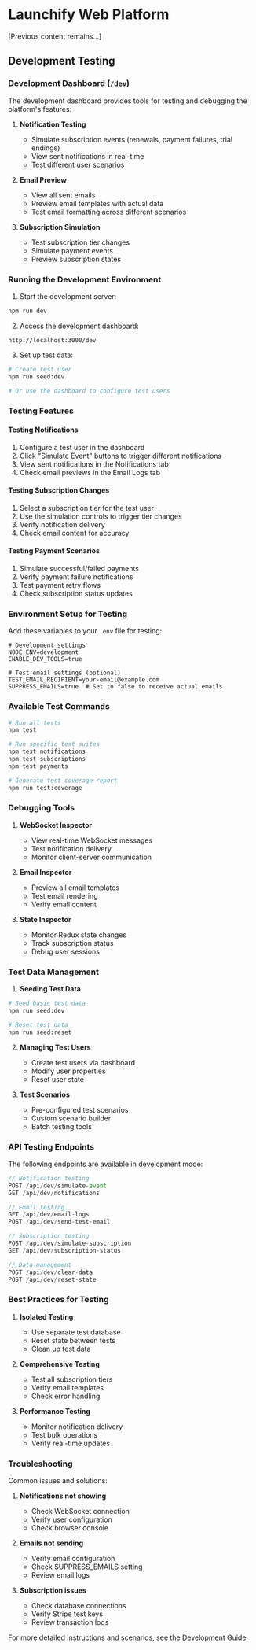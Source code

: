 # Launchify Web Platform

[Previous content remains...]

## Development Testing

### Development Dashboard (`/dev`)

The development dashboard provides tools for testing and debugging the platform's features:

1. **Notification Testing**
   - Simulate subscription events (renewals, payment failures, trial endings)
   - View sent notifications in real-time
   - Test different user scenarios

2. **Email Preview**
   - View all sent emails
   - Preview email templates with actual data
   - Test email formatting across different scenarios

3. **Subscription Simulation**
   - Test subscription tier changes
   - Simulate payment events
   - Preview subscription states

### Running the Development Environment

1. Start the development server:
```bash
npm run dev
```

2. Access the development dashboard:
```
http://localhost:3000/dev
```

3. Set up test data:
```bash
# Create test user
npm run seed:dev

# Or use the dashboard to configure test users
```

### Testing Features

#### Testing Notifications
1. Configure a test user in the dashboard
2. Click "Simulate Event" buttons to trigger different notifications
3. View sent notifications in the Notifications tab
4. Check email previews in the Email Logs tab

#### Testing Subscription Changes
1. Select a subscription tier for the test user
2. Use the simulation controls to trigger tier changes
3. Verify notification delivery
4. Check email content for accuracy

#### Testing Payment Scenarios
1. Simulate successful/failed payments
2. Verify payment failure notifications
3. Test payment retry flows
4. Check subscription status updates

### Environment Setup for Testing

Add these variables to your `.env` file for testing:
```env
# Development settings
NODE_ENV=development
ENABLE_DEV_TOOLS=true

# Test email settings (optional)
TEST_EMAIL_RECIPIENT=your-email@example.com
SUPPRESS_EMAILS=true  # Set to false to receive actual emails
```

### Available Test Commands

```bash
# Run all tests
npm test

# Run specific test suites
npm test notifications
npm test subscriptions
npm test payments

# Generate test coverage report
npm run test:coverage
```

### Debugging Tools

1. **WebSocket Inspector**
   - View real-time WebSocket messages
   - Test notification delivery
   - Monitor client-server communication

2. **Email Inspector**
   - Preview all email templates
   - Test email rendering
   - Verify email content

3. **State Inspector**
   - Monitor Redux state changes
   - Track subscription status
   - Debug user sessions

### Test Data Management

1. **Seeding Test Data**
```bash
# Seed basic test data
npm run seed:dev

# Reset test data
npm run seed:reset
```

2. **Managing Test Users**
   - Create test users via dashboard
   - Modify user properties
   - Reset user state

3. **Test Scenarios**
   - Pre-configured test scenarios
   - Custom scenario builder
   - Batch testing tools

### API Testing Endpoints

The following endpoints are available in development mode:

```typescript
// Notification testing
POST /api/dev/simulate-event
GET /api/dev/notifications

// Email testing
GET /api/dev/email-logs
POST /api/dev/send-test-email

// Subscription testing
POST /api/dev/simulate-subscription
GET /api/dev/subscription-status

// Data management
POST /api/dev/clear-data
POST /api/dev/reset-state
```

### Best Practices for Testing

1. **Isolated Testing**
   - Use separate test database
   - Reset state between tests
   - Clean up test data

2. **Comprehensive Testing**
   - Test all subscription tiers
   - Verify email templates
   - Check error handling

3. **Performance Testing**
   - Monitor notification delivery
   - Test bulk operations
   - Verify real-time updates

### Troubleshooting

Common issues and solutions:

1. **Notifications not showing**
   - Check WebSocket connection
   - Verify user configuration
   - Check browser console

2. **Emails not sending**
   - Verify email configuration
   - Check SUPPRESS_EMAILS setting
   - Review email logs

3. **Subscription issues**
   - Check database connections
   - Verify Stripe test keys
   - Review transaction logs

For more detailed instructions and scenarios, see the [Development Guide](docs/development-guide.md).
